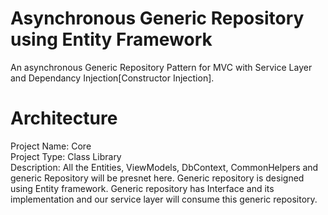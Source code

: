 # Asynchronous Generic Repository using Entity Framework
An asynchronous Generic Repository Pattern for MVC with Service Layer and Dependancy Injection[Constructor Injection].

# Architecture
Project Name: Core <br />
Project Type: Class Library <br />
Description: All the Entities, ViewModels, DbContext, CommonHelpers and generic Repository will be presnet here. Generic repository is designed using Entity framework. Generic repository has Interface and its implementation and our service layer will consume this generic repository.
